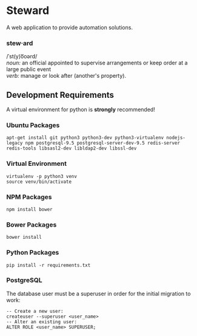 # Steward
A web application to provide automation solutions.

### stew·ard
/ˈst(y)o͞oərd/  
*noun:* an official appointed to supervise arrangements or keep order at a large public event  
*verb:* manage or look after (another's property).


## Development Requirements
A virtual environment for python is **strongly** recommended!

### Ubuntu Packages
```
apt-get install git python3 python3-dev python3-virtualenv nodejs-legacy npm postgresql-9.5 postgresql-server-dev-9.5 redis-server redis-tools libsasl2-dev libldap2-dev libssl-dev
```

### Virtual Environment
```
virtualenv -p python3 venv
source venv/bin/activate
```

### NPM Packages
```
npm install bower
```

### Bower Packages
```
bower install
```

### Python Packages
```
pip install -r requirements.txt
```

### PostgreSQL
The database user must be a superuser in order for the initial migration to work:
```
-- Create a new user:
createuser --superuser <user_name>
-- Alter an existing user:
ALTER ROLE <user_name> SUPERUSER;
```
